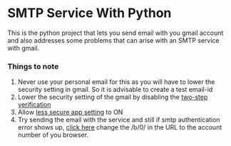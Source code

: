# SMTP Service With Python
This is the python project that lets you send email with you gmail account and also addresses some problems that can arise with an SMTP service with gmail.

### Things to note

1. Never use your personal email for this as you will have to lower the security setting in gmail. So it is advisable to create a test email-id
2. Lower the security setting of the gmail by disabling the [two-step verification](https://myaccount.google.com/)
3. Allow [less secure app setting](https://myaccount.google.com/lesssecureapps) to ON
4. Try sending the email with the service and still if smtp authentication error shows up, [click here](https://accounts.google.com/b/0/DisplayUnlockCaptcha) change the /b/0/ in the URL to the account number of you browser.

